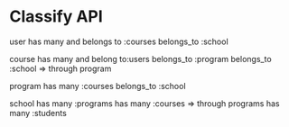 # Classify API

user
has many and belongs to :courses
belongs_to :school

course
has many and belong to:users
belongs_to :program
belongs_to :school => through program

program
has many :courses
belongs_to :school

school
has many :programs
has many :courses => through programs
has many :students


